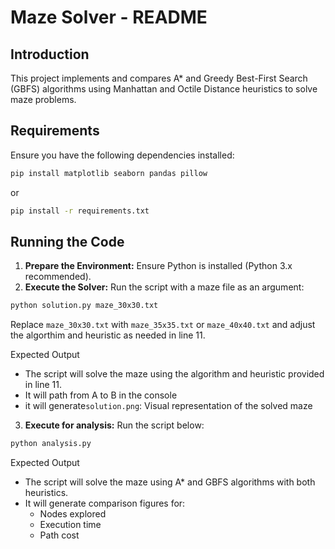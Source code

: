 # Maze Solver - README

## Introduction
This project implements and compares A* and Greedy Best-First Search (GBFS) algorithms using Manhattan and Octile Distance heuristics to solve maze problems.

## Requirements
Ensure you have the following dependencies installed:

```sh
pip install matplotlib seaborn pandas pillow
```
or 
```sh
pip install -r requirements.txt
```

## Running the Code

1. **Prepare the Environment:** Ensure Python is installed (Python 3.x recommended).
2. **Execute the Solver:** Run the script with a maze file as an argument:

```sh
python solution.py maze_30x30.txt
```

Replace `maze_30x30.txt` with `maze_35x35.txt` or `maze_40x40.txt` and adjust the algorthim and heuristic as needed in line 11.

Expected Output
- The script will solve the maze using the algorithm and heuristic provided in line 11.
- It will path from A to B in the console
- it will generate`solution.png`: Visual representation of the solved maze

3. **Execute for analysis:** Run the script below:
```sh
python analysis.py
```

Expected Output
- The script will solve the maze using A* and GBFS algorithms with both heuristics.
- It will generate comparison figures for:
  - Nodes explored
  - Execution time
  - Path cost

